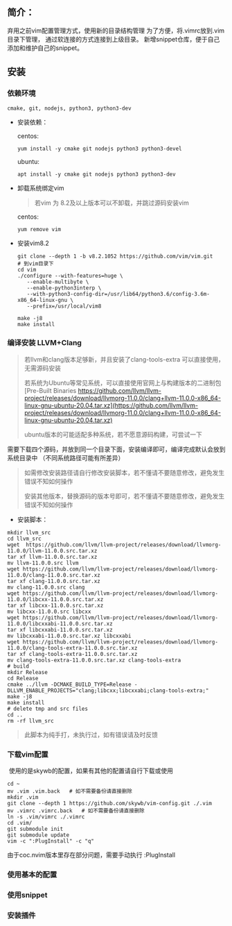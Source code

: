 ## 简介：
弃用之前vim配置管理方式，使用新的目录结构管理
为了方便，将.vimrc放到.vim目录下管理， 通过软连接的方式连接到上级目录。
新增snippet仓库，便于自己添加和维护自己的snippet。

## 安装

### 依赖环境

`cmake, git, nodejs, python3, python3-dev`

- 安装依赖：

  centos:

  `yum install -y cmake git nodejs python3 python3-devel`

  ubuntu:

  `apt install -y cmake git nodejs python3 python3-dev`

- 卸载系统绑定vim

  > 若vim 为 8.2及以上版本可以不卸载，并跳过源码安装vim

  centos:

  `yum remove vim`

- 安装vim8.2

  ```shell
  git clone --depth 1 -b v8.2.1052 https://github.com/vim/vim.git
  # 到vim目录下
  cd vim
  ./configure --with-features=huge \
     --enable-multibyte \
     --enable-python3interp \
     --with-python3-config-dir=/usr/lib64/python3.6/config-3.6m-x86_64-linux-gnu \
     --prefix=/usr/local/vim8
  
  make -j8
  make install
  ```
  
  

### 编译安装 LLVM+Clang

> 若llvm和clang版本足够新，并且安装了clang-tools-extra  可以直接使用，无需源码安装
>
> 若系统为Ubuntu等常见系统，可以直接使用官网上与构建版本的二进制包 [Pre-Built Binaries   https://github.com/llvm/llvm-project/releases/download/llvmorg-11.0.0/clang+llvm-11.0.0-x86_64-linux-gnu-ubuntu-20.04.tar.xz](https://github.com/llvm/llvm-project/releases/download/llvmorg-11.0.0/clang+llvm-11.0.0-x86_64-linux-gnu-ubuntu-20.04.tar.xz)
>
> ubuntu版本的可能适配多种系统，若不愿意源码构建，可尝试一下

需要下载四个源码，并放到同一个目录下面，安装编译即可，编译完成默认会放到系统目录中 （不同系统路径可能有所差异）  

> 如需修改安装路径请自行修改安装脚本，若不懂请不要随意修改，避免发生错误不知如何操作
>
> 安装其他版本，替换源码的版本号即可，若不懂请不要随意修改，避免发生错误不知如何操作

- 安装脚本：

```shell
mkdir llvm_src
cd llvm_src
wget  https://github.com/llvm/llvm-project/releases/download/llvmorg-11.0.0/llvm-11.0.0.src.tar.xz
tar xf llvm-11.0.0.src.tar.xz
mv llvm-11.0.0.src llvm
wget https://github.com/llvm/llvm-project/releases/download/llvmorg-11.0.0/clang-11.0.0.src.tar.xz
tar xf clang-11.0.0.src.tar.xz
mv clang-11.0.0.src clang
wget https://github.com/llvm/llvm-project/releases/download/llvmorg-11.0.0/libcxx-11.0.0.src.tar.xz
tar xf libcxx-11.0.0.src.tar.xz
mv libcxx-11.0.0.src libcxx
wget https://github.com/llvm/llvm-project/releases/download/llvmorg-11.0.0/libcxxabi-11.0.0.src.tar.xz
tar xf libcxxabi-11.0.0.src.tar.xz
mv libcxxabi-11.0.0.src.tar.xz libcxxabi
wget https://github.com/llvm/llvm-project/releases/download/llvmorg-11.0.0/clang-tools-extra-11.0.0.src.tar.xz
tar xf clang-tools-extra-11.0.0.src.tar.xz
mv clang-tools-extra-11.0.0.src.tar.xz clang-tools-extra
# build
mkdir Release
cd Release
cmake ../llvm -DCMAKE_BUILD_TYPE=Release -DLLVM_ENABLE_PROJECTS="clang;libcxx;libcxxabi;clang-tools-extra;"
make -j8
make install
# delete tmp and src files
cd ..
rm -rf llvm_src
```

> 此脚本为纯手打，未执行过，如有错误请及时反馈



### 下载vim配置

​	使用的是skywb的配置，如果有其他的配置请自行下载或使用

```shell
cd ~
mv .vim .vim.back   # 如不需要备份请直接删除
mkdir .vim
git clone --depth 1 https://github.com/skywb/vim-config.git ./.vim
mv .vimrc .vimrc.back   # 如不需要备份请直接删除
ln -s .vim/vimrc ./.vimrc
cd .vim/
git submodule init
git submodule update
vim -c ":PlugInstall" -c "q"
```



由于coc.nvim版本里存在部分问题，需要手动执行 :PlugInstall


### 使用基本的配置
### 使用snippet
### 安装插件


